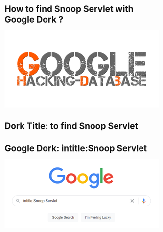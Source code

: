 # How to find Snoop Servlet with Google Dork ?

![image](https://github.com/ozergoker/How-to-find-Snoop-Servlet/blob/main/ghdb.png)

# Dork Title: to find Snoop Servlet
# Google Dork: intitle:Snoop Servlet

![image](https://github.com/ozergoker/How-to-find-Snoop-Servlet/blob/main/google.png)

